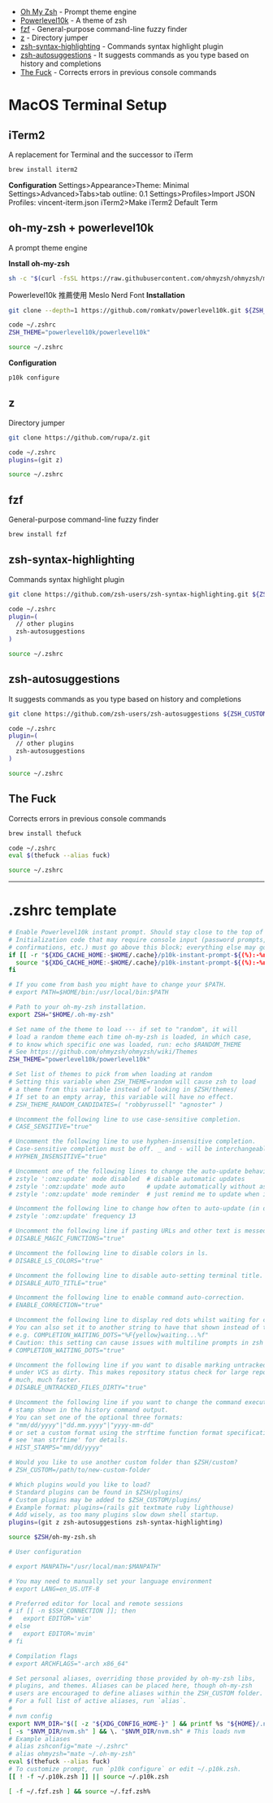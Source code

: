 - [Oh My Zsh](https://ohmyz.sh/) - Prompt theme engine
- [Powerlevel10k](https://github.com/romkatv/powerlevel10k#oh-my-zsh) - A theme of zsh
- [fzf](https://github.com/junegunn/fzf) - General-purpose command-line fuzzy finder
- [z](https://www.powershellgallery.com/packages/z) - Directory jumper
- [zsh-syntax-highlighting](https://github.com/zsh-users/zsh-syntax-highlighting) - Commands syntax highlight plugin
- [zsh-autosuggestions](https://github.com/zsh-users/zsh-autosuggestions) - It suggests commands as you type based on history and completions
- [The Fuck](https://github.com/nvbn/thefuck) - Corrects errors in previous console commands

# MacOS Terminal Setup

## iTerm2

A replacement for Terminal and the successor to iTerm

```zsh
brew install iterm2
```

**Configuration**
Settings>Appearance>Theme: Minimal
Settings>Advanced>Tabs>tab outline: 0.1
Settings>Profiles>Import JSON Profiles: vincent-iterm.json
iTerm2>Make iTerm2 Default Term

## oh-my-zsh + powerlevel10k

A prompt theme engine

**Install oh-my-zsh**

```zsh
sh -c "$(curl -fsSL https://raw.githubusercontent.com/ohmyzsh/ohmyzsh/master/tools/install.sh)"
```

Powerlevel10k 推薦使用 Meslo Nerd Font
**Installation**

```zsh
git clone --depth=1 https://github.com/romkatv/powerlevel10k.git ${ZSH_CUSTOM:-$HOME/.oh-my-zsh/custom}/themes/powerlevel10k
```

```zsh
code ~/.zshrc
ZSH_THEME="powerlevel10k/powerlevel10k"
```

```zsh
source ~/.zshrc
```

**Configuration**

```zsh
p10k configure
```

## z

Directory jumper

```zsh
git clone https://github.com/rupa/z.git
```

```zsh
code ~/.zshrc
plugins=(git z)
```

```zsh
source ~/.zshrc
```

## fzf

General-purpose command-line fuzzy finder

```zsh
brew install fzf
```

## zsh-syntax-highlighting

Commands syntax highlight plugin

```zsh
git clone https://github.com/zsh-users/zsh-syntax-highlighting.git ${ZSH_CUSTOM:-~/.oh-my-zsh/custom}/plugins/zsh-syntax-highlighting
```

```zsh
code ~/.zshrc
plugin=(
  // other plugins
  zsh-autosuggestions
)
```

```zsh
source ~/.zshrc
```

## zsh-autosuggestions

It suggests commands as you type based on history and completions

```zsh
git clone https://github.com/zsh-users/zsh-autosuggestions ${ZSH_CUSTOM:-~/.oh-my-zsh/custom}/plugins/zsh-autosuggestions
```

```zsh
code ~/.zshrc
plugin=(
  // other plugins
  zsh-autosuggestions
)
```

```zsh
source ~/.zshrc
```

## The Fuck

Corrects errors in previous console commands

```zsh
brew install thefuck
```

```zsh
code ~/.zshrc
eval $(thefuck --alias fuck)
```

```zsh
source ~/.zshrc
```

---

# .zshrc template

```bash
# Enable Powerlevel10k instant prompt. Should stay close to the top of ~/.zshrc.
# Initialization code that may require console input (password prompts, [y/n]
# confirmations, etc.) must go above this block; everything else may go below.
if [[ -r "${XDG_CACHE_HOME:-$HOME/.cache}/p10k-instant-prompt-${(%):-%n}.zsh" ]]; then
  source "${XDG_CACHE_HOME:-$HOME/.cache}/p10k-instant-prompt-${(%):-%n}.zsh"
fi

# If you come from bash you might have to change your $PATH.
# export PATH=$HOME/bin:/usr/local/bin:$PATH

# Path to your oh-my-zsh installation.
export ZSH="$HOME/.oh-my-zsh"

# Set name of the theme to load --- if set to "random", it will
# load a random theme each time oh-my-zsh is loaded, in which case,
# to know which specific one was loaded, run: echo $RANDOM_THEME
# See https://github.com/ohmyzsh/ohmyzsh/wiki/Themes
ZSH_THEME="powerlevel10k/powerlevel10k"

# Set list of themes to pick from when loading at random
# Setting this variable when ZSH_THEME=random will cause zsh to load
# a theme from this variable instead of looking in $ZSH/themes/
# If set to an empty array, this variable will have no effect.
# ZSH_THEME_RANDOM_CANDIDATES=( "robbyrussell" "agnoster" )

# Uncomment the following line to use case-sensitive completion.
# CASE_SENSITIVE="true"

# Uncomment the following line to use hyphen-insensitive completion.
# Case-sensitive completion must be off. _ and - will be interchangeable.
# HYPHEN_INSENSITIVE="true"

# Uncomment one of the following lines to change the auto-update behavior
# zstyle ':omz:update' mode disabled  # disable automatic updates
# zstyle ':omz:update' mode auto      # update automatically without asking
# zstyle ':omz:update' mode reminder  # just remind me to update when it's time

# Uncomment the following line to change how often to auto-update (in days).
# zstyle ':omz:update' frequency 13

# Uncomment the following line if pasting URLs and other text is messed up.
# DISABLE_MAGIC_FUNCTIONS="true"

# Uncomment the following line to disable colors in ls.
# DISABLE_LS_COLORS="true"

# Uncomment the following line to disable auto-setting terminal title.
# DISABLE_AUTO_TITLE="true"

# Uncomment the following line to enable command auto-correction.
# ENABLE_CORRECTION="true"

# Uncomment the following line to display red dots whilst waiting for completion.
# You can also set it to another string to have that shown instead of the default red dots.
# e.g. COMPLETION_WAITING_DOTS="%F{yellow}waiting...%f"
# Caution: this setting can cause issues with multiline prompts in zsh < 5.7.1 (see #5765)
# COMPLETION_WAITING_DOTS="true"

# Uncomment the following line if you want to disable marking untracked files
# under VCS as dirty. This makes repository status check for large repositories
# much, much faster.
# DISABLE_UNTRACKED_FILES_DIRTY="true"

# Uncomment the following line if you want to change the command execution time
# stamp shown in the history command output.
# You can set one of the optional three formats:
# "mm/dd/yyyy"|"dd.mm.yyyy"|"yyyy-mm-dd"
# or set a custom format using the strftime function format specifications,
# see 'man strftime' for details.
# HIST_STAMPS="mm/dd/yyyy"

# Would you like to use another custom folder than $ZSH/custom?
# ZSH_CUSTOM=/path/to/new-custom-folder

# Which plugins would you like to load?
# Standard plugins can be found in $ZSH/plugins/
# Custom plugins may be added to $ZSH_CUSTOM/plugins/
# Example format: plugins=(rails git textmate ruby lighthouse)
# Add wisely, as too many plugins slow down shell startup.
plugins=(git z zsh-autosuggestions zsh-syntax-highlighting)

source $ZSH/oh-my-zsh.sh

# User configuration

# export MANPATH="/usr/local/man:$MANPATH"

# You may need to manually set your language environment
# export LANG=en_US.UTF-8

# Preferred editor for local and remote sessions
# if [[ -n $SSH_CONNECTION ]]; then
#   export EDITOR='vim'
# else
#   export EDITOR='mvim'
# fi

# Compilation flags
# export ARCHFLAGS="-arch x86_64"

# Set personal aliases, overriding those provided by oh-my-zsh libs,
# plugins, and themes. Aliases can be placed here, though oh-my-zsh
# users are encouraged to define aliases within the ZSH_CUSTOM folder.
# For a full list of active aliases, run `alias`.
#
# nvm config
export NVM_DIR="$([ -z "${XDG_CONFIG_HOME-}" ] && printf %s "${HOME}/.nvm" || printf %s "${XDG_CONFIG_HOME}/nvm")"
[ -s "$NVM_DIR/nvm.sh" ] && \. "$NVM_DIR/nvm.sh" # This loads nvm
# Example aliases
# alias zshconfig="mate ~/.zshrc"
# alias ohmyzsh="mate ~/.oh-my-zsh"
eval $(thefuck --alias fuck)
# To customize prompt, run `p10k configure` or edit ~/.p10k.zsh.
[[ ! -f ~/.p10k.zsh ]] || source ~/.p10k.zsh

[ -f ~/.fzf.zsh ] && source ~/.fzf.zsh%
```
